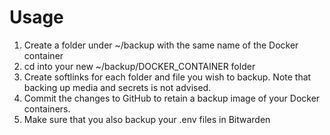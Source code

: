 # Usage

1. Create a folder under ~/backup with the same name of the Docker container
1. cd into your new ~/backup/DOCKER_CONTAINER folder
1. Create softlinks for each folder and file you wish to backup. Note that backing up media and secrets is not advised.
1. Commit the changes to GitHub to retain a backup image of your Docker containers.
1. Make sure that you also backup your .env files in Bitwarden
